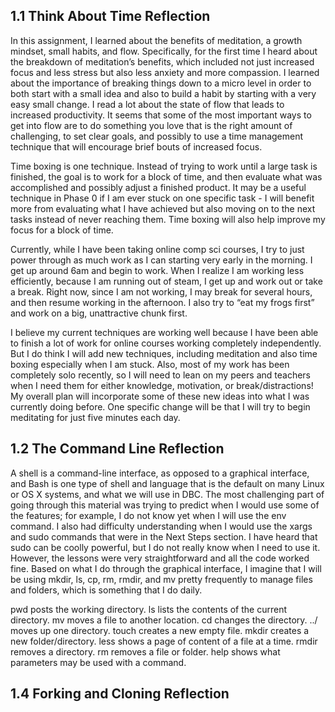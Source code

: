 ## 1.1 Think About Time Reflection

In this assignment, I learned about the benefits of meditation, a growth mindset, small habits, and flow. Specifically, for the first time I heard about the breakdown of meditation’s benefits, which included not just increased focus and less stress but also less anxiety and more compassion. I learned about the importance of breaking things down to a micro level in order to both start with a small idea and also to build a habit by starting with a very easy small change. I read a lot about the state of flow that leads to increased productivity. It seems that some of the most important ways to get into flow are to do something you love that is the right amount of challenging, to set clear goals, and possibly to use a time management technique that will encourage brief bouts of increased focus.

Time boxing is one technique. Instead of trying to work until a large task is finished, the goal is to work for a block of time, and then evaluate what was accomplished and possibly adjust a finished product. It may be a useful technique in Phase 0 if I am ever stuck on one specific task - I will benefit more from evaluating what I have achieved but also moving on to the next tasks instead of never reaching them. Time boxing will also help improve my focus for a block of time.

Currently, while I have been taking online comp sci courses, I try to just power through as much work as I can starting very early in the morning. I get up around 6am and begin to work. When I realize I am working less efficiently, because I am running out of steam, I get up and work out or take a break. Right now, since I am not working, I may break for several hours, and then resume working in the afternoon. I also try to “eat my frogs first” and work on a big, unattractive chunk first.

I believe my current techniques are working well because I have been able to finish a lot of work for online courses working completely independently. But I do think I will add new techniques, including meditation and also time boxing especially when I am stuck. Also, most of my work has been completely solo recently, so I will need to lean on my peers and teachers when I need them for either knowledge, motivation, or break/distractions! My overall plan will incorporate some of these new ideas into what I was currently doing before. One specific change will be that I will try to begin meditating for just five minutes each day.

## 1.2 The Command Line Reflection

A shell is a command-line interface, as opposed to a graphical interface, and Bash is one type of shell and language that is the default on many Linux or OS X systems, and what we will use in DBC. The most challenging part of going through this material was trying to predict when I would use some of the features; for example, I do not know yet when I will use the env command. I also had difficulty understanding when I would use the xargs and sudo commands that were in the Next Steps section. I have heard that sudo can be coolly powerful, but I do not really know when I need to use it. However, the lessons were very straightforward and all the code worked fine. Based on what I do through the graphical interface, I imagine that I will be using mkdir, ls, cp, rm, rmdir, and mv pretty frequently to manage files and folders, which is something that I do daily.

pwd posts the working directory. ls lists the contents of the current directory. mv moves a file to another location. cd changes the directory. ../ moves up one directory. touch creates a new empty file. mkdir creates a new folder/directory. less shows a page of content of a file at a time. rmdir removes a directory. rm removes a file or folder. help shows what parameters may be used with a command.


## 1.4 Forking and Cloning Reflection

